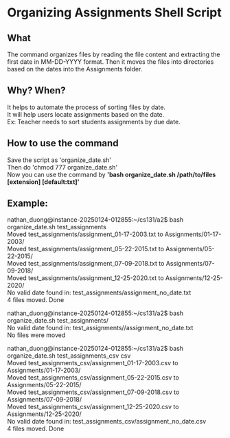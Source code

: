 # Organizing Assignments Shell Script

## What
The command organizes files by reading the file content and extracting the first date in MM-DD-YYYY format. Then it moves the files into directories based on the dates into the Assignments folder.

## Why? When?
It helps to automate the process of sorting files by date.\
It will help users locate assignments based on the date.\
Ex: Teacher needs to sort students assignments by due date.

## How to use the command
Save the script as 'organize_date.sh'\
Then do 'chmod 777 organize_date.sh'\
Now you can use the command by __'bash organize_date.sh /path/to/files [extension] [default:txt]'__

## Example:
nathan_duong@instance-20250124-012855:~/cs131/a2$ bash organize_date.sh test_assignments\
Moved test_assignments/assignment_01-17-2003.txt to Assignments/01-17-2003/\
Moved test_assignments/assignment_05-22-2015.txt to Assignments/05-22-2015/\
Moved test_assignments/assignment_07-09-2018.txt to Assignments/07-09-2018/\
Moved test_assignments/assignment_12-25-2020.txt to Assignments/12-25-2020/\
No valid date found in: test_assignments/assignment_no_date.txt\
4 files moved. Done

nathan_duong@instance-20250124-012855:~/cs131/a2$ bash organize_date.sh test_assignments/\
No valid date found in: test_assignments//assignment_no_date.txt\
No files were moved

nathan_duong@instance-20250124-012855:~/cs131/a2$ bash organize_date.sh test_assignments_csv csv\
Moved test_assignments_csv/assignment_01-17-2003.csv to Assignments/01-17-2003/\
Moved test_assignments_csv/assignment_05-22-2015.csv to Assignments/05-22-2015/\
Moved test_assignments_csv/assignment_07-09-2018.csv to Assignments/07-09-2018/\
Moved test_assignments_csv/assignment_12-25-2020.csv to Assignments/12-25-2020/\
No valid date found in: test_assignments_csv/assignment_no_date.csv\
4 files moved. Done
